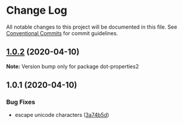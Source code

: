 # Change Log

All notable changes to this project will be documented in this file.
See [Conventional Commits](https://conventionalcommits.org) for commit guidelines.

## [1.0.2](https://github.com/bluelovers/ws-dot-properties/compare/dot-properties2@1.0.1...dot-properties2@1.0.2) (2020-04-10)

**Note:** Version bump only for package dot-properties2





## 1.0.1 (2020-04-10)


### Bug Fixes

* escape unicode characters ([3a74b5d](https://github.com/eemeli/dot-properties/commit/3a74b5d739e057d74115a795b99590dd2c9602ee))
